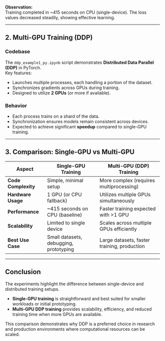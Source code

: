 
**Observation:**  
Training completed in ~415 seconds on CPU (single-device). The loss values decreased steadily, showing effective learning.

---

## 2. Multi-GPU Training (DDP)

### Codebase
The `ddp_example1_py.ipynb` script demonstrates **Distributed Data Parallel (DDP)** in PyTorch.  
Key features:
- Launches multiple processes, each handling a portion of the dataset.
- Synchronizes gradients across GPUs during training.
- Designed to utilize **2 GPUs** (or more if available).

### Behavior
- Each process trains on a shard of the data.
- Synchronization ensures models remain consistent across devices.
- Expected to achieve significant **speedup** compared to single-GPU training.

---

## 3. Comparison: Single-GPU vs Multi-GPU

| Aspect              | Single-GPU Training                 | Multi-GPU (DDP) Training                  |
|---------------------|--------------------------------------|-------------------------------------------|
| **Code Complexity** | Simple, minimal setup               | More complex (requires multiprocessing)   |
| **Hardware Usage**  | 1 GPU (or CPU fallback)             | Utilizes multiple GPUs simultaneously      |
| **Performance**     | ~415 seconds on CPU (baseline)      | Faster training expected with >1 GPU       |
| **Scalability**     | Limited to single device            | Scales across multiple GPUs efficiently    |
| **Best Use Case**   | Small datasets, debugging, prototyping | Large datasets, faster training, production |

---

## Conclusion
The experiments highlight the difference between single-device and distributed training setups.  
- **Single-GPU training** is straightforward and best suited for smaller workloads or initial prototyping.  
- **Multi-GPU DDP training** provides scalability, efficiency, and reduced training time when more GPUs are available.  

This comparison demonstrates why DDP is a preferred choice in research and production environments where computational resources can be scaled.
